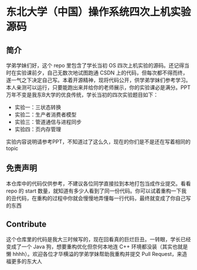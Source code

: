 # 东北大学（中国）操作系统四次上机实验源码 

## 简介

学弟学妹们好，这个 repo 里包含了学长当初 OS 四次上机实验的源码。还记得当时在实验课前夕，自己无数次地试图跑通 CSDN 上的代码，但每次都不得而终，遂一气之下决定自己写。本着开源精神，现将代码公开，供学弟学妹们参考学习。本人亲测可以运行，只要能跑出来并给你的老师展示，你的实验课必是满分。PPT 万年不变是我东B大学的优良传统，学长当初的四次实验题目如下：

* 实验一：三状态转换
* 实验二：生产者消费者模型
* 实验三：管道通信与进程同步
* 实验四：页内存管理

实验内容说明请参考PPT，不知道过了这么久，现在的你们是不是还在写着相同的 topic

## 免责声明

本仓库中的代码仅供参考，不建议各位同学直接拉到本地打包当成作业提交。看看 repo 的 start 数量，就知道有多少人看到了同一份代码。你可以试着重构一下我的丑代码，在重构的过程中你就会慢慢地弄懂每一行代码，最终就变成了你自己写的东西

## Contribute

这个仓库里的代码是我大三时候写的，现在回看真的巨烂巨丑。一转眼，学长已经变成了一个 Java 狗，想要重构优化但奈何本地连 C++ 环境都没装（其实也就是懒 hhhh）。欢迎各位才华横溢的学弟学妹帮助我重构并提交 Pull Request，来造福更多的东大人
